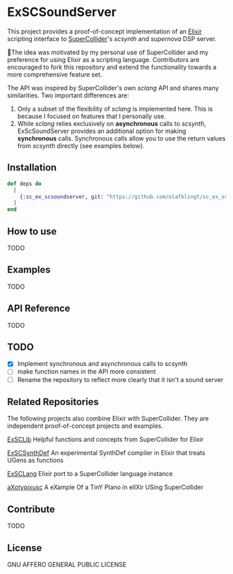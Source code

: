 # ExSCSoundServer

This project provides a proof-of-concept implementation of an [Elixir](https://elixir-lang.org/) scripting interface to [SuperCollider](https://supercollider.github.io/)'s *scsynth* and *supernova* DSP server.

🌴The idea was motivated by my personal use of SuperCollider and my preference for using Elixir as a scripting language. Contributors are encouraged to fork this repository and extend the functionality towards a more comprehensive feature set.

The API was inspired by SuperCollider's own *sclang* API and shares many similarities. Two important differences are:
1. Only a subset of the flexibility of *sclang* is implemented here. This is because I focused on features that I personally use.
2. While *sclang* relies exclusively on **asynchronous** calls to *scsynth*, ExScSoundServer provides an additional option for making **synchronous** calls. Synchronous calls allow you to use the return values from *scsynth* directly (see examples below).


## Installation

```elixir
def deps do
  [
    {:sc_ex_scsoundserver, git: "https://github.com/olafklingt/sc_ex_scsoundserver"}
  ]
end
```

## How to use

TODO

## Examples

TODO

## API Reference

TODO

## TODO

- [x] Implement synchronous and asynchronous calls to scsynth
- [ ] make function names in the API more consistent
- [ ] Rename the repository to reflect more clearly that it isn't a sound server

## Related Repositories

The following projects also combine Elixir with SuperCollider. They are independent proof-of-concept projects and examples.

[ExSCLib](https://github.com/olafklingt/sc_ex_lib)
Helpful functions and concepts from SuperCollider for Elixir

[ExSCSynthDef](https://github.com/olafklingt/sc_ex_synthdef)
An experimental SynthDef compiler in Elixir that treats UGens as functions

[ExSCLang](https://github.com/olafklingt/sc_ex_sclang)
Elixir port to a SuperCollider language instance

[aXotypixusc](https://github.com/olafklingt/axotypixusc)
A eXample Of a TinY PIano in elIXir USing SuperCollider


## Contribute

TODO

## License

GNU AFFERO GENERAL PUBLIC LICENSE
